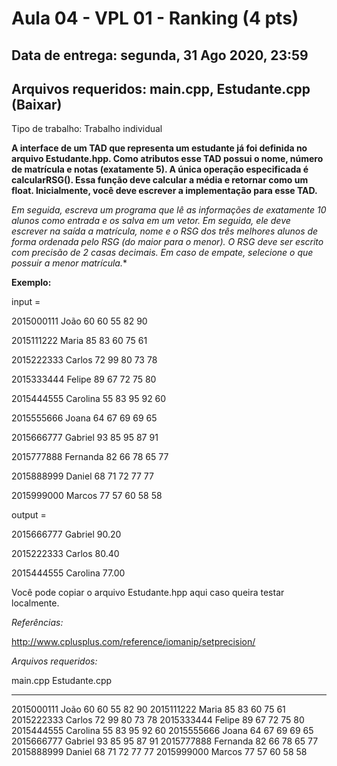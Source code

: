# Aula 04 - VPL 01 - Ranking (4 pts)

## Data de entrega: segunda, 31 Ago 2020, 23:59

## Arquivos requeridos: main.cpp, Estudante.cpp (Baixar)

Tipo de trabalho: Trabalho individual

**A interface de um TAD que representa um estudante já foi definida no arquivo Estudante.hpp. Como atributos esse TAD possui o nome, número de matrícula e notas (exatamente 5). A única operação especificada é calcularRSG(). Essa função deve calcular a média e retornar como um float. Inicialmente, você deve escrever a implementação para esse TAD.**

**Em seguida, escreva um programa que lê as informações de exatamente 10 alunos como entrada e os salva em um vetor. Em seguida, ele deve escrever na saída a matrícula, nome e o RSG dos três melhores alunos de forma ordenada pelo RSG (do maior para o menor). O RSG deve ser escrito com precisão de 2 casas decimais*. Em caso de empate, selecione o que possuir a menor matrícula.**

**Exemplo:**

input = 

2015000111 João 60 60 55 82 90

2015111222 Maria 85 83 60 75 61

2015222333 Carlos 72 99 80 73 78

2015333444 Felipe 89 67 72 75 80

2015444555 Carolina 55 83 95 92 60

2015555666 Joana 64 67 69 69 65

2015666777 Gabriel 93 85 95 87 91

2015777888 Fernanda 82 66 78 65 77

2015888999 Daniel 68 71 72 77 77

2015999000 Marcos 77 57 60 58 58

output =

2015666777 Gabriel 90.20

2015222333 Carlos 80.40

2015444555 Carolina 77.00

Você pode copiar o arquivo Estudante.hpp aqui caso queira testar localmente.

*Referências:*

http://www.cplusplus.com/reference/iomanip/setprecision/

*Arquivos requeridos:*

main.cpp Estudante.cpp

*******************************
2015000111 João 60 60 55 82 90
2015111222 Maria 85 83 60 75 61
2015222333 Carlos 72 99 80 73 78
2015333444 Felipe 89 67 72 75 80
2015444555 Carolina 55 83 95 92 60
2015555666 Joana 64 67 69 69 65
2015666777 Gabriel 93 85 95 87 91
2015777888 Fernanda 82 66 78 65 77
2015888999 Daniel 68 71 72 77 77
2015999000 Marcos 77 57 60 58 58